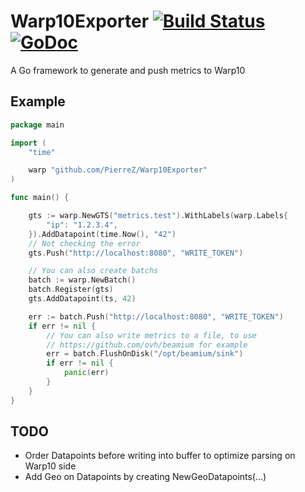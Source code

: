# Warp10Exporter [![Build Status](https://travis-ci.org/PierreZ/Warp10Exporter.svg?branch=master)](https://travis-ci.org/PierreZ/Warp10Exporter) [![GoDoc](https://godoc.org/github.com/PierreZ/Warp10Exporter?status.svg)](https://godoc.org/github.com/PierreZ/Warp10Exporter)
A Go framework to generate and push metrics to Warp10

## Example

```go 
package main

import (
	"time"

	warp "github.com/PierreZ/Warp10Exporter"
)

func main() {

	gts := warp.NewGTS("metrics.test").WithLabels(warp.Labels{
		"ip": "1.2.3.4",
	}).AddDatapoint(time.Now(), "42")
	// Not checking the error
	gts.Push("http://localhost:8080", "WRITE_TOKEN")

	// You can also create batchs
	batch := warp.NewBatch()
	batch.Register(gts)
	gts.AddDatapoint(ts, 42)

	err := batch.Push("http://localhost:8080", "WRITE_TOKEN")
	if err != nil {
		// You can also write metrics to a file, to use 
		// https://github.com/ovh/beamium for example
		err = batch.FlushOnDisk("/opt/beamium/sink")
		if err != nil {
			panic(err)
		}
	}
}

```

## TODO

 * Order Datapoints before writing into buffer to optimize parsing on Warp10 side
 * Add Geo on Datapoints by creating NewGeoDatapoints(...)